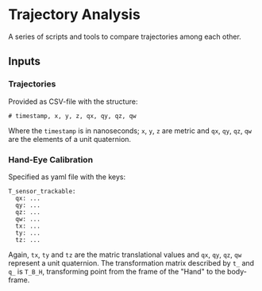 # Trajectory Analysis

A series of scripts and tools to compare trajectories among each other.

## Inputs

### Trajectories

Provided as CSV-file with the structure:
```
# timestamp, x, y, z, qx, qy, qz, qw
```
Where the  `timestamp` is in nanoseconds; `x`, `y`, `z` are metric and `qx`, `qy`, `qz`, `qw` are the elements of a unit quaternion.

### Hand-Eye Calibration
Specified as yaml file with the keys:
```
T_sensor_trackable:
  qx: ...
  qy: ... 
  qz: ... 
  qw: ...
  tx: ...
  ty: ...
  tz: ...
```
Again, `tx`, `ty` and `tz` are the matric translational values and `qx`, `qy`, `qz`, `qw` represent a unit quaternion. The transformation matrix described by `t_` and `q_` is `T_B_H`, transforming point from the frame of the "Hand" to the body-frame.




